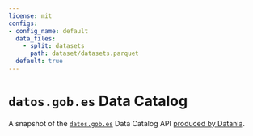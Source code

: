 ```yaml
---
license: mit
configs:
- config_name: default
  data_files:
    - split: datasets
      path: dataset/datasets.parquet
  default: true
---
```


# `datos.gob.es` Data Catalog

A snapshot of the [`datos.gob.es`](https://datos.gob.es) Data Catalog API [produced by Datania](https://github.com/datania/datosgobes-catalog).
